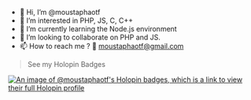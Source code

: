 - 👋 Hi, I’m @moustaphaotf
- 👀 I’m interested in PHP, JS, C, C++
- 🌱 I’m currently learning the Node.js environment
- 💞️ I’m looking to collaborate on PHP and JS.
- 📫 How to reach me ? 🔗 moustaphaotf@gmail.com

> See my Holopin Badges

[![An image of @moustaphaotf's Holopin badges, which is a link to view their full Holopin profile](https://holopin.me/moustaphaotf)](https://holopin.io/@moustaphaotf)




<!---
moustaphaotf/moustaphaotf is a ✨ special ✨ repository because its `README.md` (this file) appears on your GitHub profile.
You can click the Preview link to take a look at your changes.
--->
